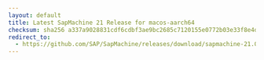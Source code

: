 ```yaml
---
layout: default
title: Latest SapMachine 21 Release for macos-aarch64
checksum: sha256 a337a9028831cdf6cdbf3ae9bc2685c7120155e0772b03e33f8e4dde8937368f
redirect_to:
  - https://github.com/SAP/SapMachine/releases/download/sapmachine-21.0.1/sapmachine-jre-21.0.1_macos-aarch64_bin.tar.gz
---
```

